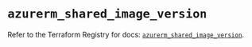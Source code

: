 # `azurerm_shared_image_version`

Refer to the Terraform Registry for docs: [`azurerm_shared_image_version`](https://registry.terraform.io/providers/hashicorp/azurerm/3.108.0/docs/resources/shared_image_version).
